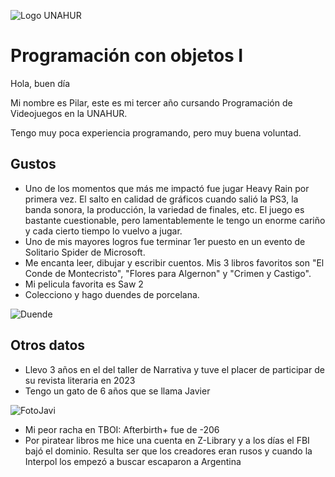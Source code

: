 ![Logo UNAHUR](./UNAHUR.png)

# Programación con objetos I

Hola, buen día

Mi nombre es Pilar, este es mi tercer año cursando Programación de Videojuegos en la UNAHUR.

Tengo muy poca experiencia programando, pero muy buena voluntad.

## Gustos
  - Uno de los momentos que más me impactó fue jugar Heavy Rain por primera vez. El salto en calidad de gráficos cuando salió la PS3, la banda sonora, la producción, la variedad de finales, etc. El juego es bastante cuestionable, pero lamentablemente le tengo un enorme cariño y cada cierto tiempo lo vuelvo a jugar.
  - Uno de mis mayores logros fue terminar 1er puesto en un evento de Solitario Spider de Microsoft.
  - Me encanta leer, dibujar y escribir cuentos. Mis 3 libros favoritos son "El Conde de Montecristo", "Flores para Algernon" y "Crimen y Castigo".
  - Mi pelicula favorita es Saw 2
  - Colecciono y hago duendes de porcelana.

![Duende](https://github.com/user-attachments/assets/a01bd2d8-b312-47f2-b5d1-9f3fa4e1009b)


## Otros datos
- Llevo 3 años en el del taller de Narrativa y tuve el placer de participar de su revista literaria en 2023
- Tengo un gato de 6 años que se llama Javier
  
![FotoJavi](https://github.com/user-attachments/assets/bba05d7f-834a-49c7-88cd-7935ddfa8431)

- Mi peor racha en TBOI: Afterbirth+ fue de -206
- Por piratear libros me hice una cuenta en Z-Library y a los días el FBI bajó el dominio. Resulta ser que los creadores eran rusos y cuando la Interpol los empezó a buscar escaparon a Argentina

